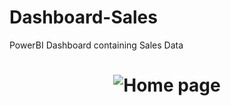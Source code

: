 # Dashboard-Sales
PowerBI Dashboard containing Sales Data
<h1 align="center">
  <img alt="Home page" title="Dashboard" src="https://github.com/shubhanshushubham/Dashboard-Sales/home.png" />
</h1>
